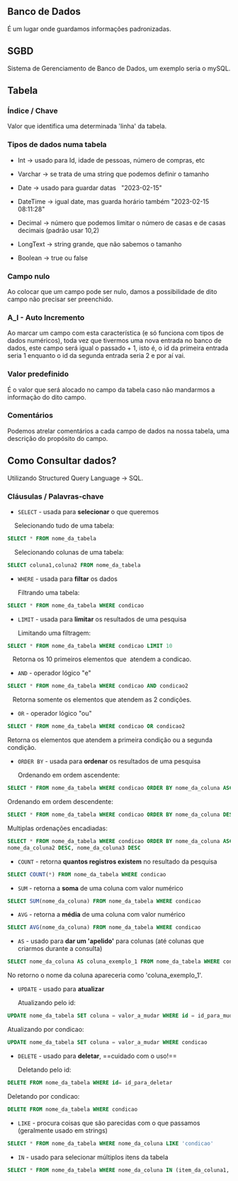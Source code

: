 ## Banco de Dados

É um lugar onde guardamos informações padronizadas.

## SGBD

Sistema de Gerenciamento de Banco de Dados, um exemplo seria o mySQL.

## Tabela

### Índice / Chave

Valor que identifica uma determinada 'linha' da tabela.

### Tipos de dados numa tabela

- Int -> usado para Id, idade de pessoas, número de compras, etc

- Varchar -> se trata de uma string que podemos definir o tamanho

- Date -> usado para guardar datas   "2023-02-15"

- DateTime -> igual date, mas guarda horário também "2023-02-15 08:11:28"

- Decimal -> número que podemos limitar o número de casas e de casas decimais (padrão usar 10,2)

- LongText -> string grande, que não sabemos o tamanho

- Boolean -> true ou false

### Campo nulo

Ao colocar que um campo pode ser nulo, damos a possibilidade de dito campo não precisar ser preenchido.

### A_I - Auto Incremento

Ao marcar um campo com esta característica (e só funciona com tipos de dados numéricos), toda vez que tivermos uma nova entrada no banco de dados, este campo será igual o passado + 1, isto é, o id da primeira entrada seria 1 enquanto o id da segunda entrada seria 2 e por aí vai.  

### Valor predefinido

É o valor que será alocado no campo da tabela caso não mandarmos a informação do  dito campo.

### Comentários

Podemos atrelar comentários a cada campo de dados na nossa tabela, uma descrição do propósito do campo.

## Como Consultar dados?

Utilizando Structured Query Language -> SQL.

### Cláusulas / Palavras-chave

- `SELECT` - usada para **selecionar** o que queremos 

    Selecionando tudo de uma tabela:
```sql
SELECT * FROM nome_da_tabela
```

    Selecionando colunas de uma tabela:
```sql
SELECT coluna1,coluna2 FROM nome_da_tabela
```

- `WHERE` - usada para **filtar** os dados 

    Filtrando uma tabela:
```sql
SELECT * FROM nome_da_tabela WHERE condicao
```

- `LIMIT` - usada para **limitar** os resultados de uma pesquisa

    Limitando uma filtragem:
```sql
SELECT * FROM nome_da_tabela WHERE condicao LIMIT 10
```
   Retorna os 10 primeiros elementos que  atendem a condicao.

- `AND` - operador lógico "e"
```sql
SELECT * FROM nome_da_tabela WHERE condicao AND condicao2
```
   Retorna somente os elementos que atendem as 2 condições.

- `OR` - operador lógico "ou"
```sql
SELECT * FROM nome_da_tabela WHERE condicao OR condicao2
```
  Retorna os elementos que atendem a primeira condição  ou a  segunda condição. 
  
- `ORDER BY` - usada para **ordenar** os resultados de uma pesquisa

    Ordenando em ordem ascendente:
```sql
SELECT * FROM nome_da_tabela WHERE condicao ORDER BY nome_da_coluna ASC
```

   Ordenando em ordem descendente:
```sql
SELECT * FROM nome_da_tabela WHERE condicao ORDER BY nome_da_coluna DESC
```

   Multiplas ordenações encadiadas:
```sql
SELECT * FROM nome_da_tabela WHERE condicao ORDER BY nome_da_coluna ASC, 
nome_da_coluna2 DESC, nome_da_coluna3 DESC
```

- `COUNT` - retorna **quantos registros existem** no resultado da pesquisa
```sql
SELECT COUNT(*) FROM nome_da_tabela WHERE condicao
```

- `SUM` - retorna a **soma** de uma coluna com valor numérico
```sql
SELECT SUM(nome_da_coluna) FROM nome_da_tabela WHERE condicao
```

- `AVG` - retorna a **média** de uma coluna com valor numérico
```sql
SELECT AVG(nome_da_coluna) FROM nome_da_tabela WHERE condicao
```

- `AS` - usado para **dar um 'apelido'** para colunas (até colunas que criarmos durante a consulta)
```sql
SELECT nome_da_coluna AS coluna_exemplo_1 FROM nome_da_tabela WHERE condicao
```
   No retorno o nome da coluna apareceria como 'coluna_exemplo_1'.

- `UPDATE` - usado para **atualizar** 

   Atualizando pelo id:
```sql
UPDATE nome_da_tabela SET coluna = valor_a_mudar WHERE id = id_para_mudar
```

   Atualizando por condicao:
```sql
UPDATE nome_da_tabela SET coluna = valor_a_mudar WHERE condicao
```

- `DELETE` - usado para **deletar**, ==cuidado com o uso!==

   Deletando pelo id:
```sql
DELETE FROM nome_da_tabela WHERE id= id_para_deletar
```

   Deletando por condicao:
```sql
DELETE FROM nome_da_tabela WHERE condicao
```

- `LIKE` - procura coisas que são parecidas com o que passamos (geralmente usado em strings)
```sql
SELECT * FROM nome_da_tabela WHERE nome_da_coluna LIKE 'condicao'
```

- `IN` - usado para selecionar múltiplos itens da tabela
```sql
SELECT * FROM nome_da_tabela WHERE nome_da_coluna IN (item_da_coluna1, item_da_coluna2...)
```
